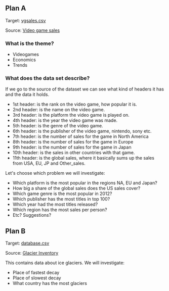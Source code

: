 ## Plan A
Target: [vgsales.csv](https://raw.githubusercontent.com/DaMexicanJustice/frantic_midnight/master/data%20sets/vgsales.csv)

Source: [Video game sales](https://www.kaggle.com/gregorut/videogamesales)


### What is the theme?
* Videogames
* Economics
* Trends

### What does the data set describe?
If we go to the source of the dataset we can see what kind of headers it has and the data it holds.

- 1st header: is the rank on the video game, how popular it is.
- 2nd header: is the name on the video game.
- 3rd header: is the platform the video game is played on.
- 4th header: is the year the video game was made.
- 5th header: is the genre of the video game.
- 6th header: is the publisher of the video game, nintendo, sony etc.
- 7th header: is the number of sales for the game in North America
- 8th header: is the number of sales for the game in Europe
- 9th header: is the number of sales for the game in Japan
- 10th header: is the sales in other countries with that game.
- 11th header: is the global sales, where it basically sums up the sales from USA, EU, JP and Other_sales.


Let's choose which problem we will investigate:

* Which platform is the most popular in the regions NA, EU and Japan?
* How big a share of the global sales does the US sales cover?
* Which game genre is the most popular in 2012?
* Which publisher has the most titles in top 100?
* Which year had the most titles released?
* Which region has the most sales per person?
* Etc? Suggestions?



















## Plan B
Target: [database.csv](https://raw.githubusercontent.com/DaMexicanJustice/frantic_midnight/master/data%20sets/database.csv)

Source: [Glacier Inventory](https://www.kaggle.com/nsidcorg/glacier-inventory)

This contains data about ice glaciers.
We will investigate:

* Place of fastest decay
* Place of slowest decay
* What country has the most glaciers
